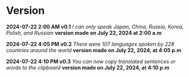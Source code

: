 # Version

**2024-07-22 2:00 AM v0.1**
*I can only speak Japan, China, Russia, Korea, Polish, and Russian*
**version made on July 22, 2024 at 2:00 a.m**

**2024-07-22 4:05 PM v0.2**
*There were 107 languages spoken by 228 countries around the world*
**version made on July 22, 2024, at 4:05 p.m**

**2024-07-22 4:10 PM v0.3**
*You can now copy translated sentences or words to the clipboard*
**version made on July 22, 2024, at 4:10 p.m**
